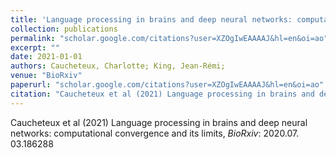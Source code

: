 ```yaml
---
title: 'Language processing in brains and deep neural networks: computational convergence and its limits'
collection: publications
permalink: "scholar.google.com/citations?user=XZOgIwEAAAAJ&hl=en&oi=ao"
excerpt: ""
date: 2021-01-01
authors: Caucheteux, Charlotte; King, Jean-Rémi; 
venue: "BioRxiv"
paperurl: "scholar.google.com/citations?user=XZOgIwEAAAAJ&hl=en&oi=ao"
citation: "Caucheteux et al (2021) Language processing in brains and deep neural networks: computational convergence and its limits, <i>BioRxiv</i>: 2020.07. 03.186288"
---
```

Caucheteux et al (2021) Language processing in brains and deep neural networks: computational convergence and its limits, <i>BioRxiv</i>: 2020.07. 03.186288

